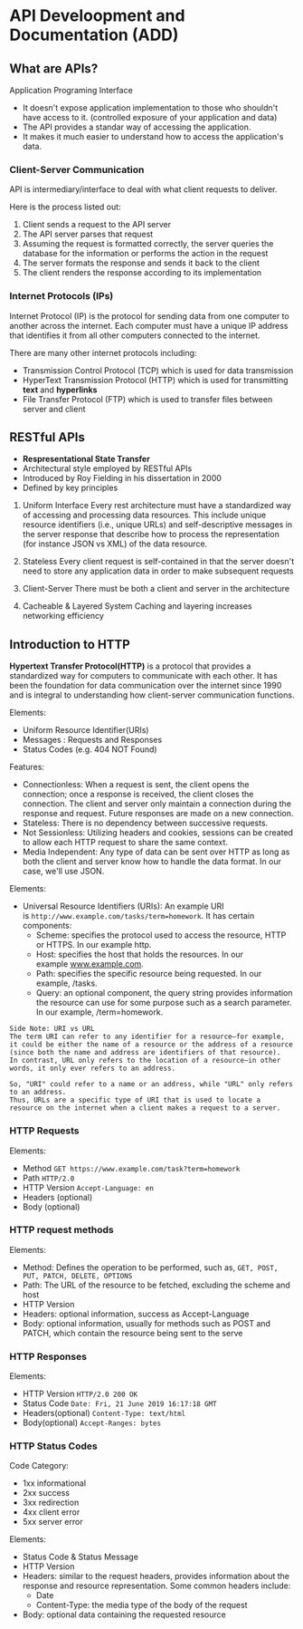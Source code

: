 # API Develoopment and Documentation (ADD)

## What are APIs?

Application Programing Interface

- It doesn't expose application implementation to those who shouldn't have access to it. (controlled exposure of your application and data)
- The API provides a standar way of accessing the application.
- It makes it much easier to understand how to access the application's data.

### Client-Server Communication

API is intermediary/interface to deal with what client requests to deliver.

Here is the process listed out:
1. Client sends a request to the API server
2. The API server parses that request
3. Assuming the request is formatted correctly, the server queries the database for the information or performs the action in the request
4. The server formats the response and sends it back to the client
5. The client renders the response according to its implementation

### Internet Protocols (IPs)

Internet Protocol (IP) is the protocol for sending data from one computer to another across the internet. Each computer must have a unique IP address that identifies it from all other computers connected to the internet. 

There are many other internet protocols including:
* Transmission Control Protocol (TCP) which is used for data transmission
* HyperText Transmission Protocol (HTTP) which is used for transmitting **text** and **hyperlinks**
* File Transfer Protocol (FTP) which is used to transfer files between server and client

## RESTful APIs

- **Respresentational State Transfer**
- Architectural style employed by RESTful APIs
- Introduced by Roy Fielding in his dissertation in 2000
- Defined by key principles

1. Uniform Interface
Every rest architecture must have a standardized way of accessing and processing data resources. This include unique resource identifiers (i.e., unique URLs) and self-descriptive messages in the server response that describe how to process the representation (for instance JSON vs XML) of the data resource.

2. Stateless
Every client request is self-contained in that the server doesn't need to store any application data in order to make subsequent requests

3. Client-Server
There must be both a client and server in the architecture

4. Cacheable & Layered System
Caching and layering increases networking efficiency


## Introduction to HTTP

**Hypertext Transfer Protocol(HTTP)** is a protocol that provides a standardized way for computers to communicate with each other. It has been the foundation for data communication over the internet since 1990 and is integral to understanding how client-server communication functions.


Elements:    
- Uniform Resource Identifier(URIs)
- Messages : Requests and Responses
- Status Codes (e.g. 404 NOT Found)    

Features:    
* Connectionless: When a request is sent, the client opens the connection; once a response is received, the client closes the connection. The client and server only maintain a connection during the response and request. Future responses are made on a new connection.
* Stateless: There is no dependency between successive requests.
* Not Sessionless: Utilizing headers and cookies, sessions can be created to allow each HTTP request to share the same context.
* Media Independent: Any type of data can be sent over HTTP as long as both the client and server know how to handle the data format. In our case, we'll use JSON.

Elements:
* Universal Resource Identifiers (URIs): An example URI is `http://www.example.com/tasks/term=homework`. It has certain components:
    * Scheme: specifies the protocol used to access the resource, HTTP or HTTPS. In our example http.
    * Host: specifies the host that holds the resources. In our example www.example.com.
    * Path: specifies the specific resource being requested. In our example, /tasks.
    * Query: an optional component, the query string provides information the resource can use for some purpose such as a search parameter. In our example, /term=homework.

```
Side Note: URI vs URL
The term URI can refer to any identifier for a resource—for example,
it could be either the name of a resource or the address of a resource (since both the name and address are identifiers of that resource).
In contrast, URL only refers to the location of a resource—in other words, it only ever refers to an address.

So, "URI" could refer to a name or an address, while "URL" only refers to an address.
Thus, URLs are a specific type of URI that is used to locate a resource on the internet when a client makes a request to a server.
```

### HTTP Requests

Elements:     
- Method `GET https://www.example.com/task?term=homework`
- Path   `HTTP/2.0`
- HTTP Version `Accept-Language: en`
- Headers (optional)
- Body (optional)

### HTTP request methods

Elements:    
- Method: Defines the operation to be performed, such as, `GET, POST, PUT, PATCH, DELETE, OPTIONS`
- Path: The URL of the resource to be fetched, excluding the scheme and host
- HTTP Version
- Headers: optional information, success as Accept-Language
- Body: optional information, usually for methods such as POST and PATCH, which contain the resource being sent to the serve

### HTTP Responses

Elements:    
- HTTP Version        `HTTP/2.0 200 OK`
- Status Code         `Date: Fri, 21 June 2019 16:17:18 GMT`
- Headers(optional)   `Content-Type: text/html`
- Body(optional)      `Accept-Ranges: bytes`

### HTTP Status Codes

Code Category:    
- 1xx informational
- 2xx success
- 3xx redirection
- 4xx client error
- 5xx server error

Elements:    
- Status Code & Status Message
- HTTP Version
- Headers: similar to the request headers, provides information about the response and resource representation. Some common headers include:
    * Date
    * Content-Type: the media type of the body of the request
- Body: optional data containing the requested resource

